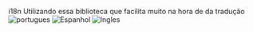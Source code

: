 i18n
Utilizando essa biblioteca que facilita muito na hora de da tradução![portugues](https://user-images.githubusercontent.com/98665329/202060629-c1a4ceb5-324a-4396-8b3c-8ea488cf8bb0.PNG)
![Espanhol](https://user-images.githubusercontent.com/98665329/202060676-c5206eee-2946-4188-b414-d8e6f6a5e92e.PNG)
![Ingles](https://user-images.githubusercontent.com/98665329/202060697-d012f9ce-6b5d-4b48-87e7-53486d8796f0.PNG)
